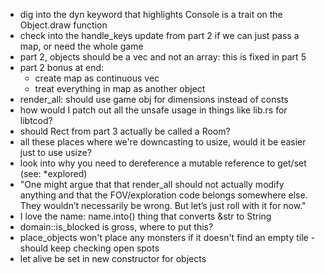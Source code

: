 - dig into the dyn keyword that highlights Console is a trait on the Object.draw function
- check into the handle_keys update from part 2 if we can just pass a map, or need the whole game
- part 2, objects should be a vec and not an array: this is fixed in part 5
- part 2 bonus at end:
    - create map as continuous vec
    - treat everything in map as another object
- render_all: should use game obj for dimensions instead of consts
- how would I patch out all the unsafe usage in things like lib.rs for libtcod?
- should Rect from part 3 actually be called a Room?
- all these places where we're downcasting to usize, would it be easier just to use usize?
- look into why you need to dereference a mutable reference to get/set (see: *explored)
- "One might argue that that render_all should not actually modify anything and that the FOV/exploration code belongs somewhere else. They wouldn’t necessarily be wrong. But let’s just roll with it for now."
- I love the name: name.into() thing that converts &str to String
- domain::is_blocked is gross, where to put this?
- place_objects won't place any monsters if it doesn't find an empty tile - should keep checking open spots
- let alive be set in new constructor for objects